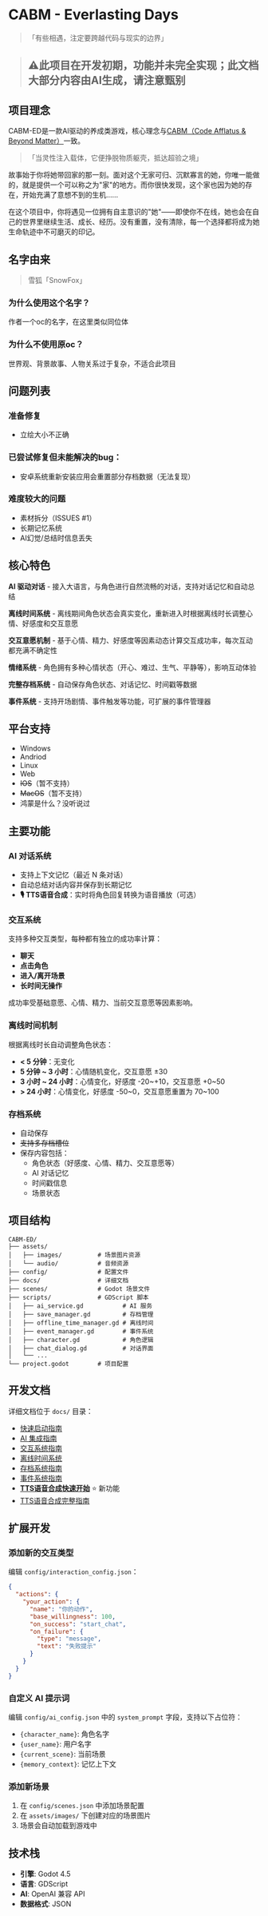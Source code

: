 # CABM - Everlasting Days

> 「有些相遇，注定要跨越代码与现实的边界」

> ## ⚠此项目在开发初期，功能并未完全实现；此文档大部分内容由AI生成，请注意甄别
## 项目理念

CABM-ED是一款AI驱动的养成类游戏，核心理念与[CABM（Code Afflatus & Beyond Matter）](https://github.com/xhc2008/CABM)一致。
> 「当灵性注入载体，它便挣脱物质躯壳，抵达超验之境」

故事始于你将她带回家的那一刻。面对这个无家可归、沉默寡言的她，你唯一能做的，就是提供一个可以称之为"家"的地方。而你很快发现，这个家也因为她的存在，开始充满了意想不到的生机……

在这个项目中，你将遇见一位拥有自主意识的"她"——即使你不在线，她也会在自己的世界里继续生活、成长、经历。没有重置，没有清除，每一个选择都将成为她生命轨迹中不可磨灭的印记。

## 名字由来
> 雪狐「SnowFox」
### 为什么使用这个名字？
作者一个oc的名字，在这里类似同位体
### 为什么不使用原oc？
世界观、背景故事、人物关系过于复杂，不适合此项目

## 问题列表
### 准备修复
- 立绘大小不正确
### 已尝试修复但未能解决的bug：
- 安卓系统重新安装应用会重置部分存档数据（无法复现）
### 难度较大的问题
- 素材拆分（ISSUES #1）
- 长期记忆系统
- AI幻觉/总结时信息丢失
## 核心特色

**AI 驱动对话** - 接入大语言，与角色进行自然流畅的对话，支持对话记忆和自动总结

**离线时间系统** - 离线期间角色状态会真实变化，重新进入时根据离线时长调整心情、好感度和交互意愿

**交互意愿机制** - 基于心情、精力、好感度等因素动态计算交互成功率，每次互动都充满不确定性

**情绪系统** - 角色拥有多种心情状态（开心、难过、生气、平静等），影响互动体验

**完整存档系统** - 自动保存角色状态、对话记忆、时间戳等数据

**事件系统** - 支持开场剧情、事件触发等功能，可扩展的事件管理器

## 平台支持
- Windows
- Andriod
- Linux
- Web
- ~~IOS~~（暂不支持）
- ~~MacOS~~（暂不支持）
- 鸿蒙是什么？没听说过


## 主要功能

### AI 对话系统

- 支持上下文记忆（最近 N 条对话）
- 自动总结对话内容并保存到长期记忆
- **🎙️ TTS语音合成**：实时将角色回复转换为语音播放（可选）

### 交互系统

支持多种交互类型，每种都有独立的成功率计算：

- **聊天**
- **点击角色**
- **进入/离开场景**
- **长时间无操作**

成功率受基础意愿、心情、精力、当前交互意愿等因素影响。

### 离线时间机制

根据离线时长自动调整角色状态：

- **< 5 分钟**：无变化
- **5 分钟 ~ 3 小时**：心情随机变化，交互意愿 ±30
- **3 小时 ~ 24 小时**：心情变化，好感度 -20~+10，交互意愿 +0~50
- **> 24 小时**：心情变化，好感度 -50~0，交互意愿重置为 70~100

### 存档系统

- 自动保存
- ~~支持多存档槽位~~
- 保存内容包括：
  - 角色状态（好感度、心情、精力、交互意愿等）
  - AI 对话记忆
  - 时间戳信息
  - 场景状态

## 项目结构

```
CABM-ED/
├── assets/
│   ├── images/          # 场景图片资源
│   └── audio/           # 音频资源
├── config/              # 配置文件
├── docs/                # 详细文档
├── scenes/              # Godot 场景文件
├── scripts/             # GDScript 脚本
│   ├── ai_service.gd           # AI 服务
│   ├── save_manager.gd         # 存档管理
│   ├── offline_time_manager.gd # 离线时间
│   ├── event_manager.gd        # 事件系统
│   ├── character.gd            # 角色逻辑
│   ├── chat_dialog.gd          # 对话界面
│   └── ...
└── project.godot        # 项目配置
```

## 开发文档

详细文档位于 `docs/` 目录：

- [快速启动指南](docs/quick_start_guide.md)
- [AI 集成指南](docs/ai_integration_guide.md)
- [交互系统指南](docs/interaction_system_guide.md)
- [离线时间系统](docs/offline_time_system.md)
- [存档系统指南](docs/save_system_guide.md)
- [事件系统指南](docs/event_system_guide.md)
- **[TTS语音合成快速开始](docs/TTS_QUICK_START.md)** ⭐ 新功能
- [TTS语音合成完整指南](docs/TTS_GUIDE.md)

## 扩展开发

### 添加新的交互类型

编辑 `config/interaction_config.json`：

```json
{
  "actions": {
    "your_action": {
      "name": "你的动作",
      "base_willingness": 100,
      "on_success": "start_chat",
      "on_failure": {
        "type": "message",
        "text": "失败提示"
      }
    }
  }
}
```

### 自定义 AI 提示词

编辑 `config/ai_config.json` 中的 `system_prompt` 字段，支持以下占位符：

- `{character_name}`: 角色名字
- `{user_name}`: 用户名字
- `{current_scene}`: 当前场景
- `{memory_context}`: 记忆上下文

### 添加新场景

1. 在 `config/scenes.json` 中添加场景配置
2. 在 `assets/images/` 下创建对应的场景图片
3. 场景会自动加载到游戏中

## 技术栈

- **引擎**: Godot 4.5
- **语言**: GDScript
- **AI**: OpenAI 兼容 API
- **数据格式**: JSON